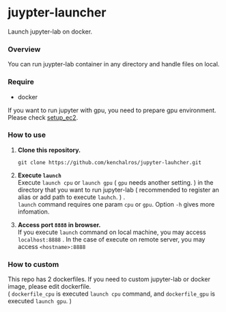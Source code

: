 # juypter-launcher
Launch jupyter-lab on docker.

### Overview
You can run juypter-lab container in any directory and handle files on local.  


### Require
- docker

If you want to run jupyter with gpu, you need to prepare gpu environment. Please check [setup_ec2](https://github.com/kenchalros/setup_ec2).

### How to use
1. **Clone this repository.**
    ```
    git clone https://github.com/kenchalros/jupyter-lauhcher.git
    ```
1. **Execute `launch`**  
Execute `launch cpu` or `launch gpu` ( `gpu` needs another setting. ) in the directory that you want to run jupyter-lab ( recommended to register an alias or add path to execute `lauhch`. ) .  
`launch` command requires one param `cpu` or `gpu`. Option `-h` gives more infomation.

1. **Access port `8888` in browser.**  
If you execute `launch` command on local machine, you may access `localhost:8888` .
In the case of execute on remote server, you may access `<hostname>:8888`


### How to custom
This repo has 2 dockerfiles. If you need to custom jupyter-lab or docker image, please edit dockerfile.  
( `dockerfile_cpu` is executed `launch cpu` command, and `dockerfile_gpu` is executed `launch gpu`. )
